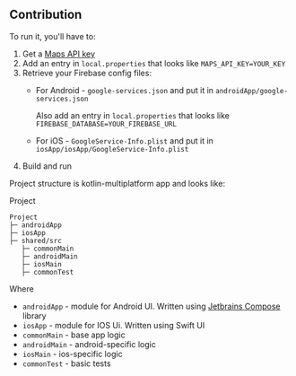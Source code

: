 ## Contribution

To run it, you'll have to:
1. Get a [Maps API key][api-key]
2. Add an entry in `local.properties` that looks like `MAPS_API_KEY=YOUR_KEY`
3. Retrieve your Firebase config files:
   * For Android - `google-services.json` and put it in `androidApp/google-services.json`
     
     Also add an entry in `local.properties` that looks like `FIREBASE_DATABASE=YOUR_FIREBASE_URL`
   * For iOS - `GoogleService-Info.plist` and put it in `iosApp/iosApp/GoogleService-Info.plist`
5. Build and run

Project structure is kotlin-multiplatform app and looks like:

Project
```
Project
├─ androidApp  
├─ iosApp
├─ shared/src
   ├─ commonMain
   ├─ androidMain
   ├─ iosMain
   ├─ commonTest
```

Where
* `androidApp` - module for Android UI. Written using [Jetbrains Compose][jb-compose] library
* `iosApp` - module for IOS Ui. Written using Swift UI
* `commonMain` - base app logic
* `androidMain` - android-specific logic
* `iosMain` - ios-specific logic
* `commonTest` - basic tests

[api-key]: https://developers.google.com/maps/documentation/android-sdk/get-api-key
[jb-compose]: https://www.jetbrains.com/lp/compose-mpp/